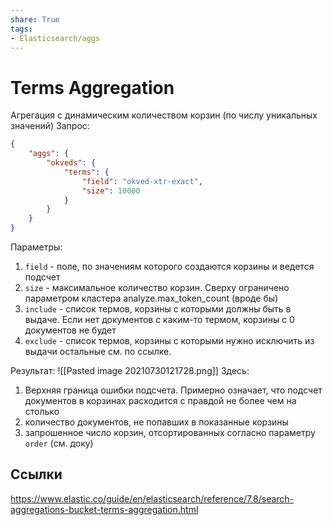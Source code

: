 ```yaml
---
share: True
tags: 
- Elasticsearch/aggs
---
```

# Terms Aggregation
Агрегация с динамическим количеством корзин (по числу уникальных значений)
Запрос:
```json
{
	"aggs": {
		"okveds": {
			"terms": {
				"field": "okved-xtr-exact",
				"size": 10000
			}
		}
	}
}
```

Параметры:
1. `field` - поле, по значениям которого создаются корзины и ведется подсчет
2. `size` - максимальное количество корзин. Сверху ограничено параметром кластера analyze.max_token_count (вроде бы)
3. `include` - список термов, корзины с которыми должны быть в выдаче. Если нет документов с каким-то термом, корзины с 0 документов не будет
4. `exclude` - список термов, корзины с которыми нужно исключить из выдачи
остальные см. по ссылке.

Результат:
![[Pasted image 20210730121728.png]]
Здесь:
1. Верхняя граница ошибки подсчета. Примерно означает, что подсчет документов в корзинах расходится с правдой не более чем на столько
2. количество документов, не попавших в показанные корзины
3. запрошенное число корзин, отсортированных согласно параметру `order` (см. доку)
## Ссылки
https://www.elastic.co/guide/en/elasticsearch/reference/7.8/search-aggregations-bucket-terms-aggregation.html